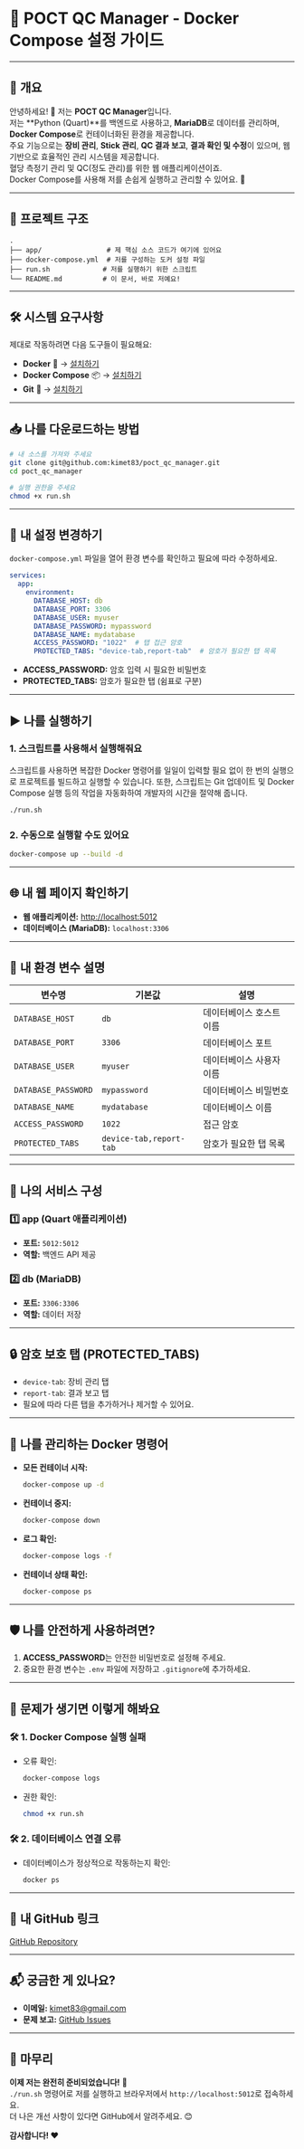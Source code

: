 # 📘 **POCT QC Manager - Docker Compose 설정 가이드**

---

## 🚀 **개요**

안녕하세요! 👋 저는 **POCT QC Manager**입니다.  
저는 **Python (Quart)**를 백엔드로 사용하고, **MariaDB**로 데이터를 관리하며, **Docker Compose**로 컨테이너화된 환경을 제공합니다.  
주요 기능으로는 **장비 관리**, **Stick 관리**, **QC 결과 보고**, **결과 확인 및 수정**이 있으며, 웹 기반으로 효율적인 관리 시스템을 제공합니다.  
혈당 측정기 관리 및 QC(정도 관리)를 위한 웹 애플리케이션이죠.  
Docker Compose를 사용해 저를 손쉽게 실행하고 관리할 수 있어요. 🐳

---

## 📂 **프로젝트 구조**

```
.
├── app/                # 제 핵심 소스 코드가 여기에 있어요
├── docker-compose.yml  # 저를 구성하는 도커 설정 파일
├── run.sh             # 저를 실행하기 위한 스크립트
└── README.md          # 이 문서, 바로 저예요!
```

---

## 🛠️ **시스템 요구사항**

제대로 작동하려면 다음 도구들이 필요해요:

- **Docker** 🐋 → [설치하기](https://docs.docker.com/get-docker/)
- **Docker Compose** 📦 → [설치하기](https://docs.docker.com/compose/install/)
- **Git** 🌟 → [설치하기](https://git-scm.com/book/en/v2/Getting-Started-Installing-Git)

---

## 📥 **나를 다운로드하는 방법**

```bash
# 내 소스를 가져와 주세요
git clone git@github.com:kimet83/poct_qc_manager.git
cd poct_qc_manager

# 실행 권한을 주세요
chmod +x run.sh
```

---

## 🔧 **내 설정 변경하기**

`docker-compose.yml` 파일을 열어 환경 변수를 확인하고 필요에 따라 수정하세요.

```yaml
services:
  app:
    environment:
      DATABASE_HOST: db
      DATABASE_PORT: 3306
      DATABASE_USER: myuser
      DATABASE_PASSWORD: mypassword
      DATABASE_NAME: mydatabase
      ACCESS_PASSWORD: "1022"  # 탭 접근 암호
      PROTECTED_TABS: "device-tab,report-tab"  # 암호가 필요한 탭 목록
```

- **ACCESS_PASSWORD:** 암호 입력 시 필요한 비밀번호  
- **PROTECTED_TABS:** 암호가 필요한 탭 (쉼표로 구분)

---

## ▶️ **나를 실행하기**

### **1. 스크립트를 사용해서 실행해줘요**
스크립트를 사용하면 복잡한 Docker 명령어를 일일이 입력할 필요 없이 한 번의 실행으로 프로젝트를 빌드하고 실행할 수 있습니다. 또한, 스크립트는 Git 업데이트 및 Docker Compose 실행 등의 작업을 자동화하여 개발자의 시간을 절약해 줍니다.  
```bash
./run.sh
```

### **2. 수동으로 실행할 수도 있어요**  
```bash
docker-compose up --build -d
```

---

## 🌐 **내 웹 페이지 확인하기**

- **웹 애플리케이션:** [http://localhost:5012](http://localhost:5012)  
- **데이터베이스 (MariaDB):** `localhost:3306`

---

## 🔑 **내 환경 변수 설명**

| **변수명**       | **기본값** | **설명**                  |
|------------------|-----------|--------------------------|
| `DATABASE_HOST`  | `db`      | 데이터베이스 호스트 이름   |
| `DATABASE_PORT`  | `3306`    | 데이터베이스 포트         |
| `DATABASE_USER`  | `myuser`  | 데이터베이스 사용자 이름   |
| `DATABASE_PASSWORD` | `mypassword` | 데이터베이스 비밀번호 |
| `DATABASE_NAME`  | `mydatabase` | 데이터베이스 이름        |
| `ACCESS_PASSWORD` | `1022`   | 접근 암호                |
| `PROTECTED_TABS` | `device-tab,report-tab` | 암호가 필요한 탭 목록 |

---

## 🧩 **나의 서비스 구성**

### **1️⃣ app (Quart 애플리케이션)**
- **포트:** `5012:5012`
- **역할:** 백엔드 API 제공

### **2️⃣ db (MariaDB)**
- **포트:** `3306:3306`
- **역할:** 데이터 저장

---

## 🔒 **암호 보호 탭 (PROTECTED_TABS)**

- `device-tab`: 장비 관리 탭  
- `report-tab`: 결과 보고 탭  
- 필요에 따라 다른 탭을 추가하거나 제거할 수 있어요.  

---

## 🐳 **나를 관리하는 Docker 명령어**

- **모든 컨테이너 시작:**  
  ```bash
  docker-compose up -d
  ```
- **컨테이너 중지:**  
  ```bash
  docker-compose down
  ```
- **로그 확인:**  
  ```bash
  docker-compose logs -f
  ```
- **컨테이너 상태 확인:**  
  ```bash
  docker-compose ps
  ```

---

## 🛡️ **나를 안전하게 사용하려면?**

1. **ACCESS_PASSWORD**는 안전한 비밀번호로 설정해 주세요.  
2. 중요한 환경 변수는 `.env` 파일에 저장하고 `.gitignore`에 추가하세요.

---

## 🧠 **문제가 생기면 이렇게 해봐요**

### 🛠️ **1. Docker Compose 실행 실패**
- 오류 확인:  
  ```bash
  docker-compose logs
  ```
- 권한 확인:  
  ```bash
  chmod +x run.sh
  ```

### 🛠️ **2. 데이터베이스 연결 오류**
- 데이터베이스가 정상적으로 작동하는지 확인:  
  ```bash
  docker ps
  ```

---

## 📄 **내 GitHub 링크**

[GitHub Repository](https://github.com/kimet83/poct_qc_manager)

---

## 📬 **궁금한 게 있나요?**

- **이메일:** [kimet83@gmail.com](mailto:kimet83@gmail.com)  
- **문제 보고:** [GitHub Issues](https://github.com/kimet83/poct_qc_manager/issues)

---

## 🎯 **마무리**

**이제 저는 완전히 준비되었습니다!** 🚀  
`./run.sh` 명령어로 저를 실행하고 브라우저에서 `http://localhost:5012`로 접속하세요.  
더 나은 개선 사항이 있다면 GitHub에서 알려주세요. 😊  

**감사합니다! ❤️**

